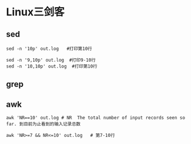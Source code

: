 # Linux三剑客

## sed

~~~shell
sed -n '10p' out.log   #打印第10行

sed -n '9,10p' out.log  #打印9-10行
sed -n '10,10p' out.log  #打印第10行
~~~





## grep





## awk

~~~shell
awk 'NR==10' out.log # NR  The total number of input records seen so far. 到目前为止看到的输入记录总数

awk 'NR>=7 && NR<=10' out.log   # 第7-10行
~~~

